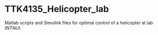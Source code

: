 # TTK4135_Helicopter_lab
Matlab scripts and Simulink files for optimal control of a helicopter at lab (NTNU)
